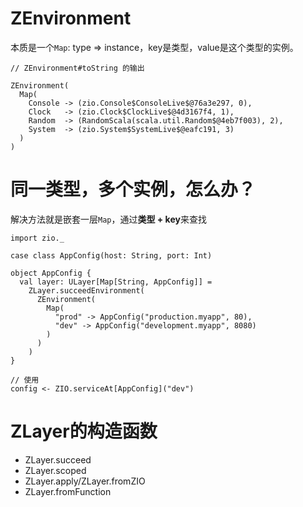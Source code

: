 # ZEnvironment
本质是一个`Map`: type => instance，key是类型，value是这个类型的实例。
```
// ZEnvironment#toString 的输出

ZEnvironment(
  Map(
    Console -> (zio.Console$ConsoleLive$@76a3e297, 0),
    Clock   -> (zio.Clock$ClockLive$@4d3167f4, 1), 
    Random  -> (RandomScala(scala.util.Random$@4eb7f003), 2), 
    System  -> (zio.System$SystemLive$@eafc191, 3)
  )
)
```


# 同一类型，多个实例，怎么办？
解决方法就是嵌套一层`Map`，通过**类型 + key**来查找
```
import zio._

case class AppConfig(host: String, port: Int)

object AppConfig {
  val layer: ULayer[Map[String, AppConfig]] =
    ZLayer.succeedEnvironment(
      ZEnvironment(
        Map(
          "prod" -> AppConfig("production.myapp", 80),
          "dev" -> AppConfig("development.myapp", 8080)
        )
      )
    )
}

// 使用
config <- ZIO.serviceAt[AppConfig]("dev")
```

# ZLayer的构造函数
- ZLayer.succeed
- ZLayer.scoped
- ZLayer.apply/ZLayer.fromZIO
- ZLayer.fromFunction